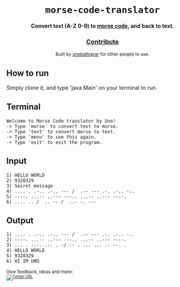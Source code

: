 <div align="center">
  <h1><code>morse-code-translator</code></h1>

  <strong>Convert text (A-Z 0-9) to <a href="https://en.wikipedia.org/wiki/Morse_code">morse code</a>, and back to text. </strong>

<h3>
    <a href="https://github.com/unobatbayar/morse-code-translator/pull/new/master">Contribute</a>
  </h3>

  <sub> Built by <a href="https://www.twitter.com/unobatbayar">unobatbayar</a> for other people to use.</sub>
</div>

## How to run
Simply clone it, and type 'java Main' on your terminal to run.

## Terminal
    Welcome to Morse Code translator by Uno!
    -> Type 'morse' to convert text to morse.
    -> Type 'text' to convert morse to text.
    -> Type 'menu' to see this again.
    -> Type 'exit' to exit the program.
 
## Input 
    1) HELLO WORLD
    2) 9328329
    3) Secret message
    4) .... . .-.. .-.. --- /  .-- --- .-. .-.. -..
    5) ----. ...-- ..--- ---.. ...-- ..--- ----.
    6) .... .. /  .. -- /  ..- -. ---
  
## Output
    1) .... . .-.. .-.. --- /  .-- --- .-. .-.. -..
    2) ----. ...-- ..--- ---.. ...-- ..--- ----.
    3) ... . -.-. .-. . -/ -- . ... ... .- --. .
    4) HELLO WORLD
    5) 9328329
    6) HI IM UNO

<sub>Give feedback, ideas and more: <br> <sub> 
[![Twitter URL](https://img.shields.io/twitter/url/https/twitter.com/unobatbayar.svg?style=social&label=Follow%20%40unobatbayar)](https://twitter.com/unobatbayar)

